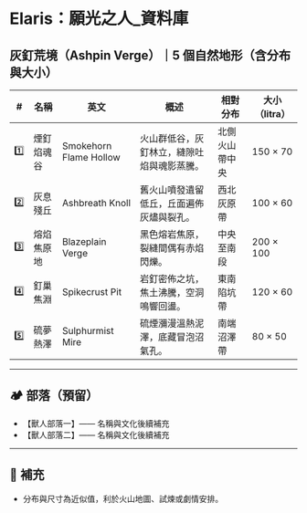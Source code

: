 
# Elaris：願光之人_資料庫

## 灰釘荒境（Ashpin Verge）｜5 個自然地形（含分布與大小）

| # | 名稱 | 英文 | 概述 | 相對分布 | 大小（litra） |
|---|------|------|------|-----------|----------------|
| 1️⃣ | 煙釘焰魂谷 | Smokehorn Flame Hollow | 火山群低谷，灰釘林立，縫隙吐焰與魂影蒸騰。 | 北側火山帶中央 | 150 × 70 |
| 2️⃣ | 灰息殘丘 | Ashbreath Knoll | 舊火山噴發遺留低丘，丘面遍佈灰燼與裂孔。 | 西北灰原帶 | 100 × 60 |
| 3️⃣ | 熔焰焦原地 | Blazeplain Verge | 黑色熔岩焦原，裂縫間偶有赤焰閃爍。 | 中央至南段 | 200 × 100 |
| 4️⃣ | 釘巢焦淵 | Spikecrust Pit | 岩釘密佈之坑，焦土沸騰，空洞鳴響回盪。 | 東南陷坑帶 | 120 × 60 |
| 5️⃣ | 硫夢熱澤 | Sulphurmist Mire | 硫煙瀰漫溫熱泥澤，底藏冒泡沼氣孔。 | 南端沼澤帶 | 80 × 50 |

---

## 🏕️ 部落（預留）
- 【獸人部落一】—— 名稱與文化後續補充
- 【獸人部落二】—— 名稱與文化後續補充

---

## 📏 補充
- 分布與尺寸為近似值，利於火山地圖、試煉或劇情安排。
